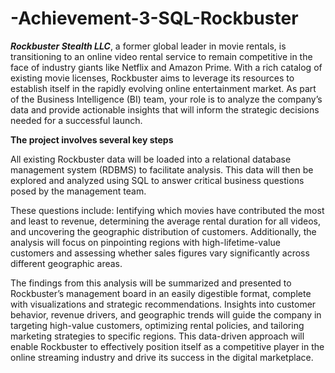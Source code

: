 # -Achievement-3-SQL-Rockbuster
***Rockbuster Stealth LLC***, a former global leader in movie rentals, is transitioning to an online video rental service to remain competitive in the face of industry giants like Netflix and Amazon Prime. With a rich catalog of existing movie licenses, Rockbuster aims to leverage its resources to establish itself in the rapidly evolving online entertainment market. As part of the Business Intelligence (BI) team, your role is to analyze the company’s data and provide actionable insights that will inform the strategic decisions needed for a successful launch.

**The project involves several key steps** 

All existing Rockbuster data will be loaded into a relational database management system (RDBMS) to facilitate analysis. This data will then be explored and analyzed using SQL to answer critical business questions posed by the management team.

These questions include:
Ientifying which movies have contributed the most and least to revenue, determining the average rental duration for all videos, and uncovering the geographic distribution of customers. Additionally, the analysis will focus on pinpointing regions with high-lifetime-value customers and assessing whether sales figures vary significantly across different geographic areas.

The findings from this analysis will be summarized and presented to Rockbuster’s management board in an easily digestible format, complete with visualizations and strategic recommendations. Insights into customer behavior, revenue drivers, and geographic trends will guide the company in targeting high-value customers, optimizing rental policies, and tailoring marketing strategies to specific regions. This data-driven approach will enable Rockbuster to effectively position itself as a competitive player in the online streaming industry and drive its success in the digital marketplace.
